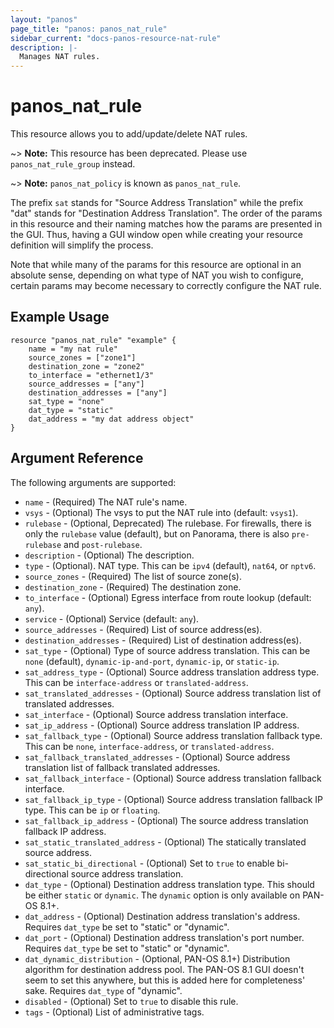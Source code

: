 ```yaml
---
layout: "panos"
page_title: "panos: panos_nat_rule"
sidebar_current: "docs-panos-resource-nat-rule"
description: |-
  Manages NAT rules.
---
```


# panos_nat_rule

This resource allows you to add/update/delete NAT rules.

~> **Note:** This resource has been deprecated.  Please use
`panos_nat_rule_group` instead.

~> **Note:** `panos_nat_policy` is known as `panos_nat_rule`.

The prefix `sat` stands for "Source Address Translation" while the prefix "dat"
stands for "Destination Address Translation".  The order of the params in
this resource and their naming matches how the params are presented in
the GUI.  Thus, having a GUI window open while creating your resource
definition will simplify the process.

Note that while many of the params for this resource are optional in an
absolute sense, depending on what type of NAT you wish to configure, certain
params may become necessary to correctly configure the NAT rule.

## Example Usage

```hcl
resource "panos_nat_rule" "example" {
    name = "my nat rule"
    source_zones = ["zone1"]
    destination_zone = "zone2"
    to_interface = "ethernet1/3"
    source_addresses = ["any"]
    destination_addresses = ["any"]
    sat_type = "none"
    dat_type = "static"
    dat_address = "my dat address object"
}
```

## Argument Reference

The following arguments are supported:

* `name` - (Required) The NAT rule's name.
* `vsys` - (Optional) The vsys to put the NAT rule into (default:
  `vsys1`).
* `rulebase` - (Optional, Deprecated) The rulebase.  For firewalls, there is only the
  `rulebase` value (default), but on Panorama, there is also `pre-rulebase`
  and `post-rulebase`.
* `description` - (Optional) The description.
* `type` - (Optional). NAT type.  This can be `ipv4` (default), `nat64`, or
  `nptv6`.
* `source_zones` - (Required) The list of source zone(s).
* `destination_zone` - (Required) The destination zone.
* `to_interface` - (Optional) Egress interface from route lookup (default:
  `any`).
* `service` - (Optional) Service (default: `any`).
* `source_addresses` - (Required) List of source address(es).
* `destination_addresses` - (Required) List of destination address(es).
* `sat_type` - (Optional) Type of source address translation.  This can be
  `none` (default), `dynamic-ip-and-port`, `dynamic-ip`, or `static-ip`.
* `sat_address_type` - (Optional) Source address translation address type.
  This can be `interface-address` or `translated-address`.
* `sat_translated_addresses` - (Optional) Source address translation list of
  translated addresses.
* `sat_interface` - (Optional) Source address translation interface.
* `sat_ip_address` - (Optional) Source address translation IP address.
* `sat_fallback_type` - (Optional) Source address translation fallback type.
  This can be `none`, `interface-address`, or `translated-address`.
* `sat_fallback_translated_addresses` - (Optional) Source address translation
  list of fallback translated addresses.
* `sat_fallback_interface` - (Optional) Source address translation fallback
  interface.
* `sat_fallback_ip_type` - (Optional) Source address translation fallback
  IP type.  This can be `ip` or `floating`.
* `sat_fallback_ip_address` - (Optional) The source address translation
  fallback IP address.
* `sat_static_translated_address` - (Optional) The statically translated source
  address.
* `sat_static_bi_directional` - (Optional) Set to `true` to enable
  bi-directional source address translation.
* `dat_type` - (Optional) Destination address translation type.  This should
  be either `static` or `dynamic`.  The `dynamic` option is only available on
  PAN-OS 8.1+.
* `dat_address` - (Optional) Destination address translation's address.  Requires
  `dat_type` be set to "static" or "dynamic".
* `dat_port` - (Optional) Destination address translation's port number.  Requires
  `dat_type` be set to "static" or "dynamic".
* `dat_dynamic_distribution` - (Optional, PAN-OS 8.1+) Distribution algorithm
  for destination address pool.  The PAN-OS 8.1 GUI doesn't seem to set this
  anywhere, but this is added here for completeness' sake.  Requires `dat_type`
  of "dynamic".
* `disabled` - (Optional) Set to `true` to disable this rule.
* `tags` - (Optional) List of administrative tags.
